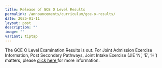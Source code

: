 ```yaml
---
title: Release of GCE O Level Results
permalink: /announcements/curriculum/gce-o-results/
date: 2025-01-11
layout: post
description: ""
image: ""
variant: tiptap
---
```

<p>The GCE O Level Examination Results is out. For Joint Admission Exercise
Information, Post Secondary Pathways, Joint Intake Exercise (JIE ‘N’, ‘E’,
‘H’) matters, please <a href="/files/National Exams/Release_of_2024_O_level_Results__Sch_Webpg_.pdf" rel="noopener nofollow" target="_blank">click here </a>for
more information.</p>
<h1></h1>
<p></p>